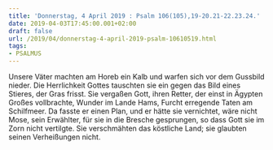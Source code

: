 ```yaml
---
title: 'Donnerstag, 4 April 2019 : Psalm 106(105),19-20.21-22.23.24.'
date: 2019-04-03T17:45:00.001+02:00
draft: false
url: /2019/04/donnerstag-4-april-2019-psalm-10610519.html
tags: 
- PSALMUS
---
```


Unsere Väter machten am Horeb ein Kalb und warfen sich vor dem Gussbild nieder. Die Herrlichkeit Gottes tauschten sie ein gegen das Bild eines Stieres, der Gras frisst. Sie vergaßen Gott, ihren Retter, der einst in Ägypten Großes vollbrachte, Wunder im Lande Hams, Furcht erregende Taten am Schilfmeer. Da fasste er einen Plan, und er hätte sie vernichtet, wäre nicht Mose, sein Erwählter, für sie in die Bresche gesprungen, so dass Gott sie im Zorn nicht vertilgte. Sie verschmähten das köstliche Land; sie glaubten seinen Verheißungen nicht.